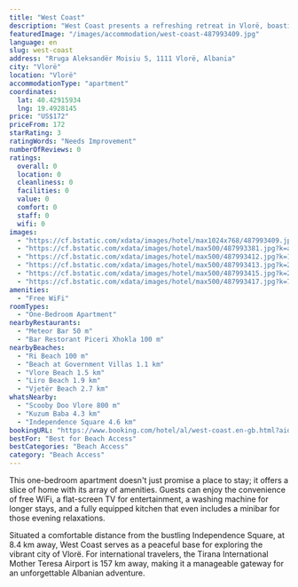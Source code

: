 ```yaml
---
title: "West Coast"
description: "West Coast presents a refreshing retreat in Vlorë, boasting air-conditioned accommodations complete with a welcoming balcony."
featuredImage: "/images/accommodation/west-coast-487993409.jpg"
language: en
slug: west-coast
address: "Rruga Aleksandër Moisiu 5, 1111 Vlorë, Albania"
city: "Vlorë"
location: "Vlorë"
accommodationType: "apartment"
coordinates:
  lat: 40.42915934
  lng: 19.4928145
price: "US$172"
priceFrom: 172
starRating: 3
ratingWords: "Needs Improvement"
numberOfReviews: 0
ratings:
  overall: 0
  location: 0
  cleanliness: 0
  facilities: 0
  value: 0
  comfort: 0
  staff: 0
  wifi: 0
images:
  - "https://cf.bstatic.com/xdata/images/hotel/max1024x768/487993409.jpg?k=da78edff9de03bd58cc14a9b2ecf88dbb23131ec1aa99707dec63cef4582d454&o=&hp=1"
  - "https://cf.bstatic.com/xdata/images/hotel/max500/487993381.jpg?k=aa1c1eb5c9d424d211bcbbba7ca0c1245c51dea51ff8a24f3052e302a320d80a&o=&hp=1"
  - "https://cf.bstatic.com/xdata/images/hotel/max500/487993412.jpg?k=102cf444c606f5b833b2013796461b1f86c9acdf9a7341516bd79c5164727f41&o=&hp=1"
  - "https://cf.bstatic.com/xdata/images/hotel/max500/487993413.jpg?k=2f54cd9c420168d60e099b4f5559e50accf63c715f72bad5bce0fab8ae6c3b9e&o=&hp=1"
  - "https://cf.bstatic.com/xdata/images/hotel/max500/487993415.jpg?k=25dc180f87c46914ad2d20117872ca9b82c422fe122e58f68009b48124dcbe33&o=&hp=1"
  - "https://cf.bstatic.com/xdata/images/hotel/max500/487993417.jpg?k=762051fe7be0d49590a39a00f67467bf5293b48dad715c91ef51c1e6ae41086d&o=&hp=1"
amenities:
  - "Free WiFi"
roomTypes:
  - "One-Bedroom Apartment"
nearbyRestaurants:
  - "Meteor Bar 50 m"
  - "Bar Restorant Piceri Xhokla 100 m"
nearbyBeaches:
  - "Ri Beach 100 m"
  - "Beach at Government Villas 1.1 km"
  - "Vlore Beach 1.5 km"
  - "Liro Beach 1.9 km"
  - "Vjetër Beach 2.7 km"
whatsNearby:
  - "Scooby Doo Vlore 800 m"
  - "Kuzum Baba 4.3 km"
  - "Independence Square 4.6 km"
bookingURL: "https://www.booking.com/hotel/al/west-coast.en-gb.html?aid=8035640"
bestFor: "Best for Beach Access"
bestCategories: "Beach Access"
category: "Beach Access"
---
```


This one-bedroom apartment doesn't just promise a place to stay; it offers a slice of home with its array of amenities. Guests can enjoy the convenience of free WiFi, a flat-screen TV for entertainment, a washing machine for longer stays, and a fully equipped kitchen that even includes a minibar for those evening relaxations.

Situated a comfortable distance from the bustling Independence Square, at 8.4 km away, West Coast serves as a peaceful base for exploring the vibrant city of Vlorë. For international travelers, the Tirana International Mother Teresa Airport is 157 km away, making it a manageable gateway for an unforgettable Albanian adventure.